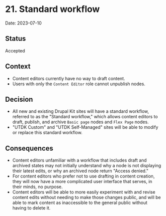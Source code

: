 # 21. Standard workflow

Date: 2023-07-10

## Status

Accepted

## Context

- Content editors currently have no way to draft content. 
- Users with only the `Content Editor` role cannot unpublish nodes.

## Decision

- All new and existing Drupal Kit sites will have a standard workflow, referred to as the "Standard workflow," which allows content editors to draft, publish, and archive `Basic page` nodes and `Flex Page` nodes.
- "UTDK Custom" and "UTDK Self-Managed" sites will be able to modify or replace this standard workflow.

## Consequences

- Content editors unfamiliar with a workflow that includes draft and archived states may not initially understand why a node is not displaying their latest edits, or why an archived node return "Access denied."
- For content editors who prefer not to use drafting in content creation, they will now have a more complicated user interface that serves, in their minds, no purpose.
- Content editors will be able to more easily experiment with and revise content edits without needing to make those changes public, and will be able to mark content as inaccessible to the general public without having to delete it.
